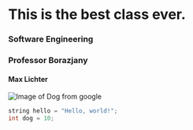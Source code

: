 # This is the best class ever.
### Software Engineering
### Professor Borazjany
#### Max Lichter

![Image of Dog from google](https://th.bing.com/th/id/R.be910db951bafca7bbf5cd2c84600731?rik=gUnyuTcaWMFyZA&riu=http%3a%2f%2fstatic.businessinsider.com%2fimage%2f5484d9d1eab8ea3017b17e29%2fimage.jpg&ehk=ZlAb9lfwIXaM71NHuo2whoDj3oykbAvI2H%2b9ntY42OE%3d&risl=&pid=ImgRaw&r=0)

``` java
string hello = "Hello, world!";
int dog = 10;
```
